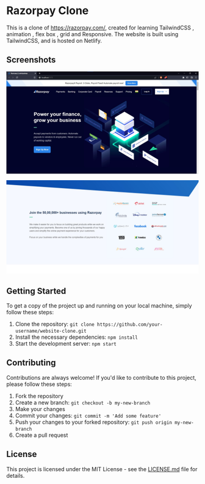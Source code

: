 # Razorpay Clone

This is a clone of https://razorpay.com/, created for learning TailwindCSS , animation , flex box , grid and Responsive. The website is built using TailwindCSS, and is hosted on Netlify.

## Screenshots

![Homepage screenshot](images/github1.jpg)

![About page screenshot](images/github2.jpg)

## Getting Started

To get a copy of the project up and running on your local machine, simply follow these steps:

1. Clone the repository: `git clone https://github.com/your-username/website-clone.git`
2. Install the necessary dependencies: `npm install`
3. Start the development server: `npm start`

## Contributing

Contributions are always welcome! If you'd like to contribute to this project, please follow these steps:

1. Fork the repository
2. Create a new branch: `git checkout -b my-new-branch`
3. Make your changes
4. Commit your changes: `git commit -m 'Add some feature'`
5. Push your changes to your forked repository: `git push origin my-new-branch`
6. Create a pull request

## License

This project is licensed under the MIT License - see the [LICENSE.md](LICENSE.md) file for details.

